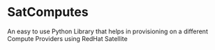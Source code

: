 # SatComputes
An easy to use Python Library that helps in provisioning on a different Compute Providers using RedHat Satellite
